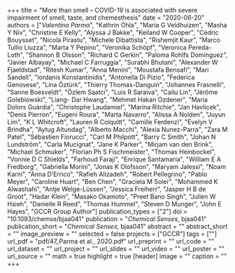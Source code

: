 +++
title = "More than smell – COVID-19 is associated with severe impairment of smell, taste, and chemesthesis"
date = "2020-06-20"
authors = ["_Valentina Parma_", "Kathrin Ohla", "Maria G Veldhuizen", "Masha Y Niv", "Christine E Kelly", "Alyssa J Bakke", "Keiland W Cooper", "Cédric Bouysset", "Nicola Pirastu", "Michele Dibattista", "Rishemjit Kaur", "Marco Tullio Liuzza", "Marta Y Pepino", "Veronika Schöpf", "Veronica Pereda-Loth", "Shannon B Olsson", "Richard C Gerkin", "Paloma Rohlfs Domínguez", "Javier Albayay", "Michael C Farruggia", "Surabhi Bhutani", "Alexander W Fjaeldstad", "Ritesh Kumar", "Anna Menini", "Moustafa Bensafi", "Mari Sandell", "Iordanis Konstantinidis", "Antonella Di Pizio", "Federica Genovese", "Lina Öztürk", "Thierry Thomas-Danguin", "Johannes Frasnelli", "Sanne Boesveldt", "Özlem Saatci", "Luis R Saraiva", "Cailu Lin", "Jérôme Golebiowski", "Liang- Dar Hwang", "Mehmet Hakan Ozdener", "Maria Dolors Guàrdia", "Christophe Laudamiel", "Marina Ritchie", "Jan Havlícek", "Denis Pierron", "Eugeni Roura", "Marta Navarro", "Alissa A Nolden", "Juyun Lim", "K L Whitcroft", "Lauren R Colquitt", "Camille Ferdenzi", "Evelyn V Brindha", "Aytug Altundag", "Alberto Macchi", "Alexia Nunez-Parra", "Zara M Patel", "Sébastien Fiorucci", "Carl M Philpott", "Barry C Smith", "Johan N Lundström", "Carla Mucignat", "Jane K Parker", "Mirjam van den Brink", "Michael Schmuker", "Florian Ph S Fischmeister", "Thomas Heinbockel", "Vonnie D C Shields", "Farhoud Faraji", "Enrique Santamaría", "William E A Fredborg", "Gabriella Morini", "Jonas K Olofsson", "Maryam Jalessi", "Noam Karni", "Anna D’Errico", "Rafieh Alizadeh", "Robert Pellegrino", "Pablo Meyer", "Caroline Huart", "Ben Chen", "Graciela M Soler", "Mohammed K Alwashahi", "Antje Welge-Lüssen", "Jessica Freiherr", "Jasper H B de Groot", "Hadar Klein", "Masako Okamoto", "Preet Bano Singh", "Julien W Hsieh", "Danielle R Reed", "Thomas Hummel", "Steven D Munger", "John E Hayes", "GCCR Group Author"]
publication_types = ["2"]
doi = "10.1093/chemse/bjaa041"
publication = "*Chemical Senses*, bjaa041"
publication_short = "*Chemical Senses*, bjaa041"
abstract = ""
abstract_short = ""
image_preview = ""
selected = false
projects = ["GCCR"]
tags = [""]
url_pdf = "pdf/47_Parma et al., 2020.pdf"
url_preprint = ""
url_code = ""
url_dataset = ""
url_project = ""
url_slides = ""
url_video = ""
url_poster = ""
url_source = ""
math = true
highlight = true
[header]
image = ""
caption = ""
+++

